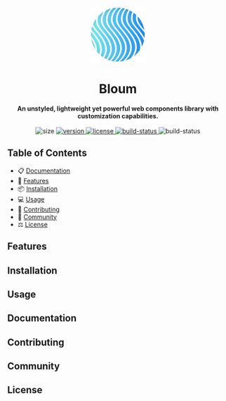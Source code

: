 <div align="center">
    <a href="https://bloum.dev">
        <img src="https://github.com/balsigergil/bloum/blob/main/.github/bloum.png" height="128" alt="logo">
    </a>
    <h1>Bloum</h1>
    <strong>An unstyled, lightweight yet powerful web components library with customization capabilities.</strong>
    <br>
    <br>
    <div align="center">
      <img alt="size" src="https://img.shields.io/bundlephobia/minzip/bloum?style=for-the-badge">
      <a aria-label="NPM version" href="https://www.npmjs.com/package/bloum">
        <img alt="version" src="https://img.shields.io/npm/v/bloum.svg?style=for-the-badge">
      </a>
      <a aria-label="License" href="https://github.com/balsigergil/bloum/blob/main/LICENSE">
        <img alt="license" src="https://img.shields.io/npm/l/bloum.svg?style=for-the-badge">
      </a>
        <a aria-label="Build status" href="https://github.com/balsigergil/bloum/blob/main/LICENSE">
            <img alt="build-status" src="https://img.shields.io/github/actions/workflow/status/balsigergil/bloum/build?style=for-the-badge">
        </a>
        <img alt="build-status" src="https://img.shields.io/badge/compliant-blue?style=for-the-badge&label=webcomponents&logo=data%3Aimage%2Fsvg%2Bxml%3Bbase64%2CPHN2ZyB3aWR0aD0iMTYxIiBoZWlnaHQ9IjEzMiIgdmlld0JveD0iMCAwIDE2MSAxMzIiIHhtbG5zPSJodHRwOi8vd3d3LnczLm9yZy8yMDAwL3N2ZyI%2BPGRlZnM%2BPGxpbmVhckdyYWRpZW50IHgxPSIwJSIgeTE9IjUwJSIgeTI9IjUwJSIgaWQ9ImEiPjxzdG9wIHN0b3AtY29sb3I9IiMyQTNCOEYiIG9mZnNldD0iMCUiLz48c3RvcCBzdG9wLWNvbG9yPSIjMjlBQkUyIiBvZmZzZXQ9IjEwMCUiLz48L2xpbmVhckdyYWRpZW50PjxsaW5lYXJHcmFkaWVudCB4MT0iMCUiIHkxPSI1MCUiIHkyPSI1MCUiIGlkPSJiIj48c3RvcCBzdG9wLWNvbG9yPSIjMkEzQjhGIiBvZmZzZXQ9IjAlIi8%2BPHN0b3Agc3RvcC1jb2xvcj0iIzI5QUJFMiIgb2Zmc2V0PSIxMDAlIi8%2BPC9saW5lYXJHcmFkaWVudD48bGluZWFyR3JhZGllbnQgeDE9IjEwMCUiIHkxPSI1MCUiIHgyPSIwJSIgeTI9IjUwJSIgaWQ9ImMiPjxzdG9wIHN0b3AtY29sb3I9IiNCNEQ0NEUiIG9mZnNldD0iMCUiLz48c3RvcCBzdG9wLWNvbG9yPSIjRTdGNzE2IiBvZmZzZXQ9IjEwMCUiLz48L2xpbmVhckdyYWRpZW50PjxsaW5lYXJHcmFkaWVudCB4MT0iMTAwJSIgeTE9IjUwJSIgeDI9IjAlIiB5Mj0iNTAlIiBpZD0iZCI%2BPHN0b3Agc3RvcC1jb2xvcj0iI0I0RDQ0RSIgb2Zmc2V0PSIwJSIvPjxzdG9wIHN0b3AtY29sb3I9IiNFN0Y3MTYiIG9mZnNldD0iMTAwJSIvPjwvbGluZWFyR3JhZGllbnQ%2BPC9kZWZzPjxnIGZpbGw9Im5vbmUiIGZpbGwtcnVsZT0iZXZlbm9kZCI%2BPHBhdGggZmlsbD0iIzE2NkRBNSIgZD0iTTE2MC42IDY1LjlsLTE3LjQgMjkuMy0yNC40LTI5LjcgMjQuNC0yOC45eiIvPjxwYXRoIGZpbGw9IiM4RkRCNjkiIGQ9Ik0xNDEuMyAxMDAuMmwtMjYuNS0zMS43LTE1LjkgMjYuNiAyNC43IDM2LjF6Ii8%2BPHBhdGggZmlsbD0iIzE2NkRBNSIgZD0iTTE0MSAzMS40bC0yNi4yIDMxLjgtMTUuOS0yNi42TDEyMy42Ljl6Ii8%2BPHBhdGggZmlsbD0idXJsKCNhKSIgb3BhY2l0eT0iLjk1IiBkPSJNNjEuMSAzMS40SDE0MUwxMjMuNC45SDc4Ljd6Ii8%2BPHBhdGggZmlsbD0idXJsKCNiKSIgb3BhY2l0eT0iLjk1IiBkPSJNMTE0LjggNjMuM0gxNTlsLTE1LjktMjYuOEg5OC44Ii8%2BPHBhdGggZmlsbD0idXJsKCNjKSIgb3BhY2l0eT0iLjk1IiBkPSJNMTQxLjMgMTAwLjNINjFsMTcuNiAzMC41aDQ1eiIvPjxwYXRoIGZpbGw9IiMwMTAxMDEiIGQ9Ik03OC42IDEzMC44TDQxIDY1LjggNzkuMS44SDM3LjlMLjQgNjUuOGwzNy41IDY1eiIvPjxwYXRoIGZpbGw9InVybCgjZCkiIG9wYWNpdHk9Ii45NSIgZD0iTTExNC44IDY4LjRIMTU5bC0xNS45IDI2LjhIOTguOCIvPjwvZz48L3N2Zz4%3D">
    </div>
</div>

## Table of Contents

- 📋 [Documentation](#documentation)
- 🚀 [Features](#features)
- 📦 [Installation](#installation)
- 💻 [Usage](#usage)
- 📝 [Contributing](#contributing)
- 💬 [Community](#community)
- ⚖️ [License](#license)

## Features

## Installation

## Usage

## Documentation

## Contributing

## Community

## License
